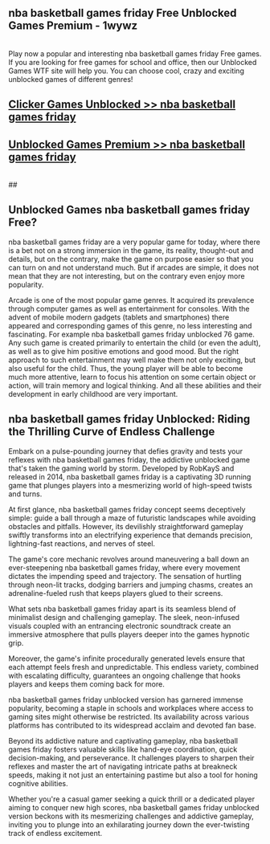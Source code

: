 ## nba basketball games friday Free Unblocked Games Premium - 1wywz <br>
<br>
Play now a popular and interesting nba basketball games friday Free games. If you are looking for free games for school and office, then our Unblocked Games WTF site will help you. You can choose cool, crazy and exciting unblocked games of different genres!


##  [Clicker Games Unblocked >> nba basketball games friday](http://freeplayer.one?title=nba_basketball_games_friday&ref=04)

##  [Unblocked Games Premium >> nba basketball games friday](http://freeplayer.one?title=nba_basketball_games_friday&ref=04)
  <br>
  ##



## Unblocked Games nba basketball games friday Free?

nba basketball games friday are a very popular game for today, where there is a bet not on a strong immersion in the game, its reality, thought-out and details, but on the contrary, make the game on purpose easier so that you can turn on and not understand much. But if arcades are simple, it does not mean that they are not interesting, but on the contrary even enjoy more popularity.

Arcade is one of the most popular game genres. It acquired its prevalence through computer games as well as entertainment for consoles. With the advent of mobile modern gadgets (tablets and smartphones) there appeared and corresponding games of this genre, no less interesting and fascinating. For example nba basketball games friday unblocked 76 game. Any such game is created primarily to entertain the child (or even the adult), as well as to give him positive emotions and good mood. But the right approach to such entertainment may well make them not only exciting, but also useful for the child. Thus, the young player will be able to become much more attentive, learn to focus his attention on some certain object or action, will train memory and logical thinking. And all these abilities and their development in early childhood are very important.

##  nba basketball games friday Unblocked: Riding the Thrilling Curve of Endless Challenge

Embark on a pulse-pounding journey that defies gravity and tests your reflexes with nba basketball games friday, the addictive unblocked game that's taken the gaming world by storm. Developed by RobKayS and released in 2014, nba basketball games friday is a captivating 3D running game that plunges players into a mesmerizing world of high-speed twists and turns.

At first glance, nba basketball games friday concept seems deceptively simple: guide a ball through a maze of futuristic landscapes while avoiding obstacles and pitfalls. However, its devilishly straightforward gameplay swiftly transforms into an electrifying experience that demands precision, lightning-fast reactions, and nerves of steel.

The game's core mechanic revolves around maneuvering a ball down an ever-steepening nba basketball games friday, where every movement dictates the impending speed and trajectory. The sensation of hurtling through neon-lit tracks, dodging barriers and jumping chasms, creates an adrenaline-fueled rush that keeps players glued to their screens.

What sets nba basketball games friday apart is its seamless blend of minimalist design and challenging gameplay. The sleek, neon-infused visuals coupled with an entrancing electronic soundtrack create an immersive atmosphere that pulls players deeper into the games hypnotic grip.

Moreover, the game's infinite procedurally generated levels ensure that each attempt feels fresh and unpredictable. This endless variety, combined with escalating difficulty, guarantees an ongoing challenge that hooks players and keeps them coming back for more.

nba basketball games friday unblocked version has garnered immense popularity, becoming a staple in schools and workplaces where access to gaming sites might otherwise be restricted. Its availability across various platforms has contributed to its widespread acclaim and devoted fan base.

Beyond its addictive nature and captivating gameplay, nba basketball games friday fosters valuable skills like hand-eye coordination, quick decision-making, and perseverance. It challenges players to sharpen their reflexes and master the art of navigating intricate paths at breakneck speeds, making it not just an entertaining pastime but also a tool for honing cognitive abilities.

Whether you're a casual gamer seeking a quick thrill or a dedicated player aiming to conquer new high scores, nba basketball games friday unblocked version beckons with its mesmerizing challenges and addictive gameplay, inviting you to plunge into an exhilarating journey down the ever-twisting track of endless excitement.